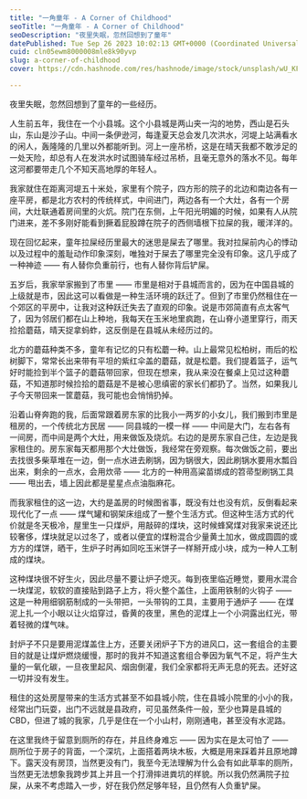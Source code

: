 ```yaml
---
title: "一角童年 - A Corner of Childhood"
seoTitle: "一角童年 - A Corner of Childhood"
seoDescription: "夜里失眠，忽然回想到了童年"
datePublished: Tue Sep 26 2023 10:02:13 GMT+0000 (Coordinated Universal Time)
cuid: cln05ewm8000008mle8k90yvp
slug: a-corner-of-childhood
cover: https://cdn.hashnode.com/res/hashnode/image/stock/unsplash/wU_KFrosSfs/upload/49fb672e8c9e003e91aec2d00b205cf2.jpeg

---
```


夜里失眠，忽然回想到了童年的一些经历。

人生前五年，我住在一个小县城。这个小县城是两山夹一沟的地势，西山是石头山，东山是沙子山。中间一条伊逊河，每逢夏天总会发几次洪水，河堤上站满看水的闲人，轰隆隆的几里以外都能听到。河上一座吊桥，这是在晴天我都不敢涉足的一处天险，却总有人在发洪水时试图骑车经过吊桥，且毫无意外的落水不见。每年这河都要带走几个不知天高地厚的年轻人。

我家就住在距离河堤五十米处，家里有个院子，四方形的院子的北边和南边各有一座平房，都是北方农村的传统样式，中间进门，两边各有一个大灶，各有一个房间，大灶联通着房间里的火炕。院门在东侧，上午阳光明媚的时候，如果有人从院门进来，差不多刚好能看到撅着屁股蹲在院子的西侧墙根下拉屎的我，暖洋洋的。

现在回忆起来，童年拉屎经历里最大的迷思是屎去了哪里。我对拉屎前内心的悸动以及过程中的羞耻动作印象深刻，唯独对于屎去了哪里完全没有印象。这几乎成了一种神迹 —— 有人替你负重前行，也有人替你背后铲屎。

五岁后，我家举家搬到了市里 —— 市里是相对于县城而言的，因为在中国县城的上级就是市，因此这可以看做是一种生活环境的跃迁了。但到了市里仍然租住在一个郊区的平房中，让我对这种跃迁失去了直观的印象。说是市郊简直有点太客气了，因为邻居们都在山上种地，我每天在玉米地里疯跑，在山脊小道里穿行，雨天捡拾蘑菇，晴天捉拿蚂蚱，这反倒是在县城从未经历过的。

北方的蘑菇种类不多，童年有记忆的只有松蘑一种。山上最常见松柏树，雨后的松树脚下，常常长出来带有平坦的紫红伞盖的蘑菇，就是松蘑。我们提着篮子，运气好时能捡到半个篮子的蘑菇带回家，但现在想来，我从来没在餐桌上见过这种蘑菇，不知道那时候捡拾的蘑菇是不是被心思缜密的家长们都扔了。当然，如果我儿子今天带回来一筐蘑菇，我可能也会悄悄扔掉。

沿着山脊奔跑的我，后面常跟着房东家的比我小一两岁的小女儿，我们搬到市里是租房的，一个传统北方民居 —— 同县城的一模一样 —— 中间是大门，左右各有一间房，而中间是两个大灶，用来做饭及烧炕。右边的是房东家自己住，左边是我家租住的。房东家每天都用那个大灶做饭，我经常在旁观察。每次做饭之前，要出去找很多柴草堆在一边，倒一点水进去刷锅，因为锅很大，因此刷锅水要用水瓢舀出来，剩余的一点水，会用炊帚 —— 北方的一种用高粱苗绑成的笤帚型刷锅工具 —— 甩出去，墙上因此都是星星点点油脂麻花。

而我家租住的这一边，大约是盖房的时候图省事，既没有灶也没有炕，反倒看起来现代化了一点 —— 煤气罐和钢架床组成了一整个生活方式。但这种生活方式的代价就是冬天极冷，屋里生一只煤炉，用敲碎的煤块，这时候蜂窝煤对我家来说还比较奢侈，煤块就足以过冬了，或者以便宜的煤粉混合少量黄土加水，做成圆圆的或方方的煤饼，晒干，生炉子时再如同吃玉米饼子一样掰开成小块，成为一种人工制成的煤块。

这种煤块很不好生火，因此尽量不要让炉子熄灭。每到夜里临近睡觉，要用水混合一块煤泥，软软的直接贴到路子上方，将火整个盖住，上面用铁制的火钩子 —— 这是一种用细钢筋制成的一头带把，一头带钩的工具，主要用于通炉子 —— 在煤泥上扎一个小眼以让火焰穿过，昏黄的夜里，黑色的泥煤上一个小洞露出红光，带着轻微的煤气味。

封炉子不只是要用泥煤盖住上方，还要关闭炉子下方的进风口，这一套组合的主要目的就是让煤炉燃烧缓慢，那时的我并不知道这套组合拳因为氧气不足，将产生大量的一氧化碳，一旦夜里起风、烟囱倒灌，我们全家都将无声无息的死去。还好这一切并没有发生。

租住的这处房屋带来的生活方式甚至不如县城小院，住在县城小院里的小小的我，经常出门玩耍，出门不远就是县政府，可见虽然条件一般，至少也算是县城的 CBD，但进了城的我家，几乎是住在一个小山村，刚刚通电，甚至没有水泥路。

在这里我终于留意到厕所的存在，并且终身难忘 —— 因为实在是太可怕了 —— 厕所位于房子的背面，一个深坑，上面搭着两块木板，大概是用来踩着并且原地蹲下。露天没有房顶，当然更没有门，我至今无法理解为什么会有如此草率的厕所，当然更无法想象我跨步其上并且一个打滑摔进粪坑的样貌。所以我仍然满院子拉屎，从来不考虑踏入一步，好在我仍然足够年轻，且仍然有人负重铲屎。